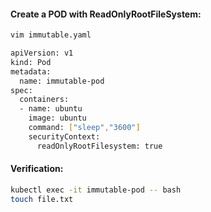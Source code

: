 
#### Create a POD with ReadOnlyRootFileSystem:

```sh
vim immutable.yaml
```
```sh
apiVersion: v1
kind: Pod
metadata:
  name: immutable-pod
spec:
  containers:
  - name: ubuntu
    image: ubuntu
    command: ["sleep","3600"]
    securityContext:
      readOnlyRootFilesystem: true
```

#### Verification:
```sh
kubectl exec -it immutable-pod -- bash
touch file.txt
```
